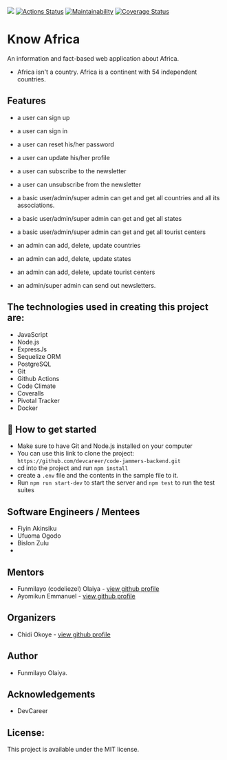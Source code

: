 [![](https://img.shields.io/badge/Reviewed_by-Hound-blueviolet.svg)](https://houndci.com) [![Actions Status](https://github.com/devcareer/code-jammers-backend/workflows/Nodejs%20CI/badge.svg)](https://github.com/devcareer/code-jammers-backend/actions) [![Maintainability](https://api.codeclimate.com/v1/badges/4f89b447ad9e9ead60db/maintainability)](https://codeclimate.com/github/devcareer/code-jammers-backend/maintainability) [![Coverage Status](https://coveralls.io/repos/github/devcareer/code-jammers-backend/badge.svg?branch=develop)](https://coveralls.io/github/devcareer/code-jammers-backend?branch=develop)


# Know Africa

An information and fact-based web application about Africa.
- Africa isn't a country. Africa is a continent with 54 independent countries.

## Features

- a user can sign up
- a user can sign in
- a user can reset his/her password
- a user can update his/her profile
- a user can subscribe to the newsletter
- a user can unsubscribe from the newsletter

- a basic user/admin/super admin can get and get all countries and all its associations.
- a basic user/admin/super admin can get and get all states
- a basic user/admin/super admin can get and get all tourist centers

- an admin can add, delete, update countries
- an admin can add, delete, update states
- an admin can add, delete, update tourist centers
- an admin/super admin can send out newsletters.

## The technologies used in creating this project are:

- JavaScript
- Node.js
- ExpressJs
- Sequelize ORM
- PostgreSQL
- Git
- Github Actions
- Code Climate
- Coveralls
- Pivotal Tracker
- Docker

## :rocket: How to get started

- Make sure to have Git and Node.js installed on your computer
- You can use this link to clone the project: `https://github.com/devcareer/code-jammers-backend.git`
- cd into the project and run `npm install`
- create a `.env` file and the contents in the sample file to it.
- Run `npm run start-dev` to start the server and `npm test` to run the test suites

## Software Engineers / Mentees

- Fiyin Akinsiku
- Ufuoma Ogodo
- Bislon Zulu
- 

## Mentors

- Funmilayo (codeliezel) Olaiya - <a href="https://github.com/codeliezel">view github profile</a>
- Ayomikun Emmanuel - <a href="https://github.com/endowmissy">view github profile</a>

## Organizers

- Chidi Okoye - <a href="https://github.com/okoyecb">view github profile</a>

## Author

- Funmilayo Olaiya.

## Acknowledgements

- DevCareer

## License:

This project is available under the MIT license.

